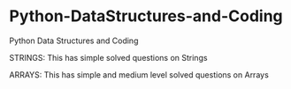 # Python-DataStructures-and-Coding
Python Data Structures and Coding

STRINGS: This has simple solved questions on Strings

ARRAYS: This has simple and medium level solved questions on Arrays

